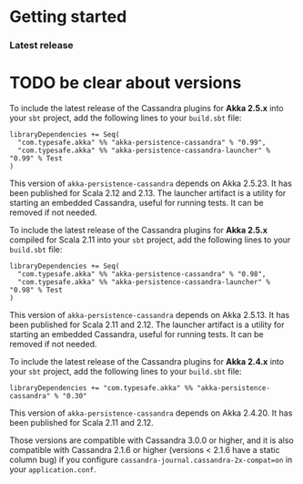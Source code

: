 # Getting started

### Latest release

# TODO be clear about versions

To include the latest release of the Cassandra plugins for **Akka 2.5.x** into your `sbt` project, add the following lines to your `build.sbt` file:

    libraryDependencies += Seq(
      "com.typesafe.akka" %% "akka-persistence-cassandra" % "0.99",
      "com.typesafe.akka" %% "akka-persistence-cassandra-launcher" % "0.99" % Test
    )

This version of `akka-persistence-cassandra` depends on Akka 2.5.23. It has been published for Scala 2.12 and 2.13.  The launcher artifact is a utility for starting an embedded Cassandra, useful for running tests. It can be removed if not needed.

To include the latest release of the Cassandra plugins for **Akka 2.5.x** compiled for Scala 2.11 into your `sbt` project, add the following lines to your `build.sbt` file:

    libraryDependencies += Seq(
      "com.typesafe.akka" %% "akka-persistence-cassandra" % "0.98",
      "com.typesafe.akka" %% "akka-persistence-cassandra-launcher" % "0.98" % Test
    )

This version of `akka-persistence-cassandra` depends on Akka 2.5.13. It has been published for Scala 2.11 and 2.12.  The launcher artifact is a utility for starting an embedded Cassandra, useful for running tests. It can be removed if not needed.

To include the latest release of the Cassandra plugins for **Akka 2.4.x** into your `sbt` project, add the following lines to your `build.sbt` file:

    libraryDependencies += "com.typesafe.akka" %% "akka-persistence-cassandra" % "0.30"

This version of `akka-persistence-cassandra` depends on Akka 2.4.20. It has been published for Scala 2.11 and 2.12.

Those versions are compatible with Cassandra 3.0.0 or higher, and it is also compatible with Cassandra 2.1.6 or higher (versions < 2.1.6 have a static column bug) if you configure `cassandra-journal.cassandra-2x-compat=on` in your `application.conf`.
